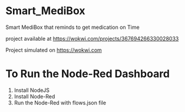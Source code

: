 # Smart_MediBox
Smart MediBox that reminds to get medication on Time

project available at https://wokwi.com/projects/367694266330028033

Project simulated on https://wokwi.com


# To Run the Node-Red Dashboard
1. Install NodeJS
2. Install Node-Red
3. Run the Node-Red with flows.json file
